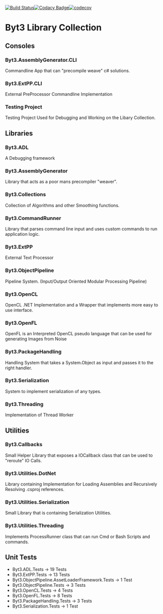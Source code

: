 [![Build Status](https://travis-ci.com/ByteChkR/Byt3.svg?branch=master)](https://travis-ci.com/ByteChkR/Byt3)[![Codacy Badge](https://api.codacy.com/project/badge/Grade/d6d25e60d31a46d4ab73f505ebdda9e3)](https://www.codacy.com/manual/ByteChkR/Byt3?utm_source=github.com&amp;utm_medium=referral&amp;utm_content=ByteChkR/Byt3&amp;utm_campaign=Badge_Grade)[![codecov](https://codecov.io/gh/ByteChkR/Byt3/branch/master/graph/badge.svg)](https://codecov.io/gh/ByteChkR/Byt3)


# Byt3 Library Collection

## Consoles

### Byt3.AssemblyGenerator.CLI
Commandline App that can "precompile weave" c# solutions.

### Byt3.ExtPP.CLI
External PreProcessor Commandline Implementation

### Testing Project
Testing Project Used for Debugging and Working on the Libary Collection.

## Libraries

### Byt3.ADL
A Debugging framework

### Byt3.AssemblyGenerator
Library that acts as a poor mans precompiler "weaver".

### Byt3.Collections
Collection of Algorithms and other Smoothing functions.

### Byt3.CommandRunner
Library that parses command line input and uses custom commands to run application logic.

### Byt3.ExtPP
External Text Processor

### Byt3.ObjectPipeline
Pipeline System. (Input/Output Oriented Modular Processing Pipeline)

### Byt3.OpenCL
OpenCL .NET Implementation and a Wrapper that implements more easy to use interface.

### Byt3.OpenFL
OpenFL is an Interpreted OpenCL pseudo language that can be used for generating Images from Noise

### Byt3.PackageHandling
Handling System that takes a System.Object as input and passes it to the right handler.

### Byt3.Serialization
System to implement serialization of any types.

### Byt3.Threading
Implementation of Thread Worker


## Utilities

### Byt3.Callbacks
Small Helper Library that exposes a IOCallback class that can be used to "reroute" IO Calls.

### Byt3.Utilities.DotNet
Library containing Implementation for Loading Assemblies and Recursively Resolving .csproj references.

### Byt3.Utilities.Serialization
Small Library that is containing Serialization Utilities.

### Byt3.Utilities.Threading
Implements ProcessRunner class that can run Cmd or Bash Scripts and commands.

## Unit Tests
* Byt3.ADL.Tests -> 19 Tests
* Byt3.ExtPP.Tests -> 13 Tests
* Byt3.ObjectPipeline.AssetLoaderFramework.Tests -> 1 Test
* Byt3.ObjectPipeline.Tests -> 3 Tests
* Byt3.OpenCL.Tests -> 4 Tests
* Byt3.OpenFL.Tests -> 8 Tests
* Byt3.PackageHandling.Tests -> 3 Tests
* Byt3.Serialization.Tests -> 1 Test